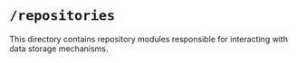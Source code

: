 # `/repositories`

This directory contains repository modules responsible for interacting with data storage mechanisms.